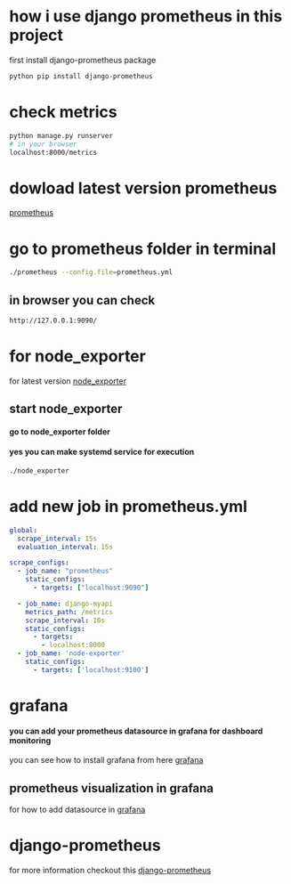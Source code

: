

# how i use django prometheus in this project 
first install django-prometheus package 

```bash 
python pip install django-prometheus
```

# check metrics 
```bash
python manage.py runserver
# in your browser
localhost:8000/metrics
```
# dowload latest version prometheus 
[prometheus](https://prometheus.io/download/)

# go to prometheus folder in terminal
```bash
./prometheus --config.file=prometheus.yml
```
## in browser you can check
```bash
http://127.0.0.1:9090/
```

# for node_exporter
for latest version [node_exporter](https://prometheus.io/download/#node_exporter)

## start node_exporter
#### go to node_exporter folder
#### yes you can make systemd service for execution 
```bash
./node_exporter
```

# add new job in prometheus.yml 
```yaml
global:
  scrape_interval: 15s 
  evaluation_interval: 15s 

scrape_configs:
  - job_name: "prometheus"
    static_configs:
      - targets: ["localhost:9090"]

  - job_name: django-myapi
    metrics_path: /metrics
    scrape_interval: 10s
    static_configs:
      - targets:
        - localhost:8000
  - job_name: 'node-exporter'
    static_configs:
      - targets: ['localhost:9100']
```


# grafana 
#### you can add your prometheus datasource in grafana for dashboard monitoring 
you can see how to install grafana from here [grafana](https://grafana.com/docs/grafana/latest/installation/)

## prometheus visualization in grafana 
for how to add datasource in [grafana](https://prometheus.io/docs/visualization/grafana/)

# django-prometheus 
for more information checkout this [django-prometheus](https://github.com/korfuri/django-prometheus)




